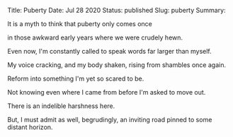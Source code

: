 Title: Puberty
Date: Jul 28 2020
Status: published
Slug: puberty
Summary: 

<div class="post-poem">
It is a myth
to think that
puberty only comes
once

in those awkward
early years
where we were
crudely hewn.

Even now,
I'm constantly
called to
speak words
far larger
than myself.

My voice 
cracking, and my body
shaken,
rising from shambles
once again.

Reform into
something
I'm yet so scared
to be.

Not knowing
even where I came from
before
I'm asked to move out.

There is an
indelible
harshness here.

But,
I must admit as well,
begrudingly,
an inviting road
pinned to 
some distant horizon.

</div>
